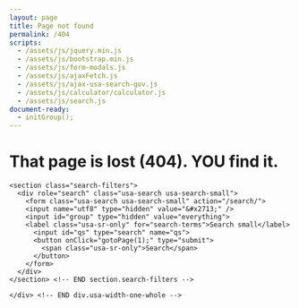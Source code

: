 ```yaml
---
layout: page
title: Page not found
permalink: /404
scripts:
  - /assets/js/jquery.min.js
  - /assets/js/bootstrap.min.js
  - /assets/js/form-modals.js
  - /assets/js/ajaxFetch.js
  - /assets/js/ajax-usa-search-gov.js
  - /assets/js/calculator/calculator.js
  - /assets/js/search.js
document-ready:
  - initGroup();
---
```

# That page is lost (404). YOU find it.

<div class="usa-grid-full search">
  <div class="usa-width-one-whole">

    <section class="search-filters">
      <div role="search" class="usa-search usa-search-small">
        <form class="usa-search usa-search-small" action="/search/">
        <input name="utf8" type="hidden" value="&#x2713;" />
        <input id="group" type="hidden" value="everything">
        <label class="usa-sr-only" for="search-terms">Search small</label>
          <input id="qs" type="search" name="qs">
          <button onClick="gotoPage(1);" type="submit">
            <span class="usa-sr-only">Search</span>
          </button>
        </form>
      </div>
    </section> <!-- END section.search-filters -->

    </div> <!-- END div.usa-width-one-whole -->
</div> <!-- END div.usa-grid-full -->

<!-- CONTENT END -->
